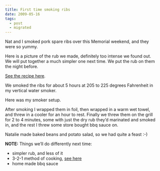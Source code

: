 ```yaml
---
title: First time smoking ribs
date: 2009-05-16
tags:
  - post
  - migrated
---
```


Nat and I smoked pork spare ribs over this Memorial weekend, and they were so yummy.

Here is a picture of the rub we made, definitely too intense we found out. We will put together a much simpler one next time. We put the rub on them the night before.

[See the recipe here](http://bit.ly/v02eI).

We smoked the ribs for about 5 hours at 205 to 225 degrees Fahrenheit in my vertical water smoker.

Here was my smoker setup.

After smoking I wrapped them in foil, then wrapped in a warm wet towel, and threw in a cooler for an hour to rest. Finally we threw them on the grill for 2 to 4 minutes, some with just the dry rub they’d marinated and smoked in, and the rest I threw some store bought bbq sauce on.

Natalie made baked beans and potato salad, so we had quite a feast :-)

**NOTE:** Things we’ll do differently next time:

- simpler rub, and less of it
- 3-2-1 method of cooking, [see here](http://www.wyntk.us/food/3-2-1-rib-method.shtml)
- home made bbq sauce
